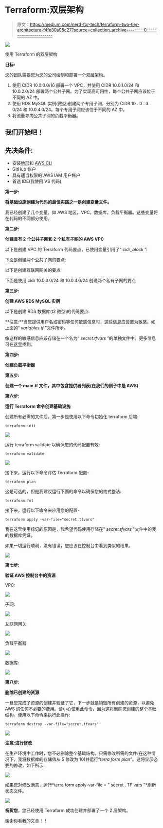 # Terraform:双层架构

> 原文：<https://medium.com/nerd-for-tech/terraform-two-tier-architecture-f4fe80a95c27?source=collection_archive---------0----------------------->

![](img/32e23ee2aa2fa847e1c72137d63f7bae.png)

使用 Terraform 的双层架构

**目标:**

您的团队需要您为您的公司绘制和部署一个双层架构。

1.  使用 CIDR 10.0.0.0/16 部署一个 VPC，并使用 CIDR 10.0.1.0/24 和 10.0.2.0/24 部署两个公共子网。为了实现高可用性，每个公共子网应该位于不同的 AZ 中。
2.  使用 RDS MySQL 实例(微型)创建两个专用子网，分别为 CIDR 10 . 0 . 3 . 0/24 和 10.0.4.0/24。每个专用子网应该位于不同的 AZ 中。
3.  将流量导向公共子网的负载平衡器。

## 我们开始吧！

## 先决条件:

*   安装[地形](https://learn.hashicorp.com/tutorials/terraform/install-cli)和 [AWS CLI](https://docs.aws.amazon.com/cli/latest/userguide/getting-started-install.html)
*   GitHub 帐户
*   具有适当权限的 AWS IAM 用户帐户
*   首选 IDE(我使用 VS 代码)

**第一步:**

**将基础设施创建为代码的最佳实践之一是创建变量文件。**

我已经创建了几个变量，如 AWS 地区，VPC，数据库，负载平衡器。这些变量将在代码的不同部分使用。

**第二步:**

**创建具有 2 个公共子网和 2 个私有子网的 AWS VPC**

以下是创建 VPC 的 Terraform 代码要点，已使用变量引用了“ *cidr_block* ”:

下面是创建两个公共子网的要点:

以下是创建互联网网关的要点:

下面是使用 cidr 10.0.3.0/24 和 10.0.4.0/24 创建两个私有子网的要点

**第三步:**

**创建 AWS RDS MySQL 实例**

以下是创建 RDS 数据库(t2 微型)的代码要点:

**注意:**当您提供用户名或密码等任何敏感信息时，这些信息应设置为敏感，如上面的“ *variables.tf* ”文件所示。

像这样的敏感信息应该存储在一个名为“ *secret.tfvars* ”的单独文件中。更多信息可在[这里](https://learn.hashicorp.com/tutorials/terraform/sensitive-variables)找到。

**第四步:**

**创建负载平衡器**

**第五步:**

**创建一个 main.tf 文件，其中包含提供者列表(在我们的例子中是 AWS)**

**第六步:**

**运行 Terraform 命令创建基础设施**

创建所有必需的文件后，第一步是使用以下命令初始化 terraform 后端:

```
terraform init
```

![](img/9d42334bd77402c9a2d7ba45c5d95f71.png)

运行 terraform validate 以确保您的代码配置有效:

```
terraform validate
```

![](img/5e0e1949a3b091e5bb066344428d69c6.png)

接下来，运行以下命令评估 Terraform 配置-

```
terraform plan
```

这是可选的，但是我建议运行下面的命令以确保您的格式整洁:

```
terraform fmt
```

接下来，运行以下命令来应用您的配置-

```
terraform apply -var-file="secret.tfvars"
```

我在这里使用标记的原因是，我希望代码使用存储在" *secret.tfvars* "文件中的我的数据库凭证。

如果一切运行顺利，没有错误，您应该在控制台中看到类似的结果。

![](img/15c969db1c6433f97c1dfd313ad7529c.png)

**第七步:**

**验证 AWS 控制台中的资源**

VPC:

![](img/c1f16157ce8aa405f470cae0151323fc.png)

子网:

![](img/d177479b0e99e963837a92a7ff9c50c5.png)

互联网网关:

![](img/0862764b9681da7335b6a0a24cacdd6a.png)

负载平衡器:

![](img/5db18ef937f4f4012c29328f21f8724e.png)

数据库:

![](img/eb7927d921d459face6255a05996186f.png)

**第八步:**

**删除已创建的资源**

一旦您完成了资源的创建并验证了它，下一步就是销毁所有创建的资源，以避免 AWS 的任何不必要的费用。请小心使用此命令，因为这将删除您创建的整个基础结构。使用以下命令来执行此操作:

```
terraform destroy -var-file="secret.tfvars"
```

![](img/ba9bdf0bab41ca55d3749d6c41561bf1.png)

**注意:进行修改**

在生产环境中工作时，您不必删除整个基础结构。只需修改所需的文件(在这种情况下，我将数据库的存储值从 5 修改为 10)并运行“*terra form plan”*。这将显示必要的修改，如下所示:

![](img/f1689aad49b8d7071140f4af176f6137.png)

如果您对修改满意，运行*terra form apply-var-file = " secret . TF vars "*刷新状态文件。

![](img/4262b3a2980ea52c95e2929beeeecfe5.png)

**祝贺您**，您已经使用 Terraform 成功创建并部署了一个 2 层架构。

谢谢你看我的文章！！